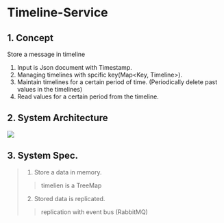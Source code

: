# Timeline-Service

## 1. Concept
Store a message in timeline
1) Input is Json document with Timestamp.
2) Managing timelines with spcific key(Map<Key, Timeline>).
3) Maintain timelines for a certain period of time. (Periodically delete past values in the timelines)
4) Read values for a certain period from the timeline.

## 2. System Architecture
<div>
  <img src="https://user-images.githubusercontent.com/24906833/92566046-9bcb8f00-f2b6-11ea-8b0b-9f03875cebf6.png">
</div>

## 3. System Spec.
> 1) Store a data in memory.
> > timelien is a TreeMap
> 2) Stored data is replicated.
> > replication with event bus (RabbitMQ)

